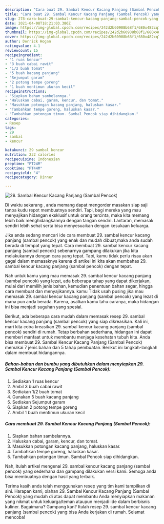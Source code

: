 ```yaml
---
description: "Cara buat 29. Sambal Kencur Kacang Panjang (Sambal Pencok) yang nikmat dan Mudah Dibuat"
title: "Cara buat 29. Sambal Kencur Kacang Panjang (Sambal Pencok) yang nikmat dan Mudah Dibuat"
slug: 278-cara-buat-29-sambal-kencur-kacang-panjang-sambal-pencok-yang-nikmat-dan-mudah-dibuat
date: 2021-04-08T18:21:03.386Z
image: https://img-global.cpcdn.com/recipes/242d2b60908b68f1/680x482cq70/29-sambal-kencur-kacang-panjang-sambal-pencok-foto-resep-utama.jpg
thumbnail: https://img-global.cpcdn.com/recipes/242d2b60908b68f1/680x482cq70/29-sambal-kencur-kacang-panjang-sambal-pencok-foto-resep-utama.jpg
cover: https://img-global.cpcdn.com/recipes/242d2b60908b68f1/680x482cq70/29-sambal-kencur-kacang-panjang-sambal-pencok-foto-resep-utama.jpg
author: Derrick Hogan
ratingvalue: 4.1
reviewcount: 15
recipeingredient:
- "1 ruas kencur"
- "3 buah cabai rawit"
- "1/2 buah tomat"
- "5 buah kacang panjang"
- "Sejumput garam"
- "2 potong tempe goreng"
- "1 buah mentimun ukuran kecil"
recipeinstructions:
- "Siapkan bahan sambelannya."
- "Haluskan cabai, garam, kencur, dan tomat."
- "Masukkan potongan kacang panjang, haluskan kasar."
- "Tambahkan tempe goreng, haluskan kasar."
- "Tambahkan potongan timun. Sambal Pencok siap dihidangkan."
categories:
- Resep
tags:
- 29
- sambal
- kencur

katakunci: 29 sambal kencur 
nutrition: 232 calories
recipecuisine: Indonesian
preptime: "PT24M"
cooktime: "PT44M"
recipeyield: "4"
recipecategory: Dinner

---
```



![29. Sambal Kencur Kacang Panjang (Sambal Pencok)](https://img-global.cpcdn.com/recipes/242d2b60908b68f1/680x482cq70/29-sambal-kencur-kacang-panjang-sambal-pencok-foto-resep-utama.jpg)

Di waktu  sekarang , anda memang dapat mengorder masakan siap saji tanpa kudu repot membuatnya sendiri. Tapi, bagi mereka yang mau menyajikan hidangan eksklusif untuk orang tercinta, maka kita memang lebih baik menghidangkannya dengan tangan sendiri. Lantaran, memasak sendiri lebih sehat serta bisa menyesuaikan dengan kesukaan keluarga.

Jika anda sedang mencari ide cara membuat 29. sambal kencur kacang panjang (sambal pencok) yang enak dan mudah dibuat,maka anda sudah berada di tempat yang tepat. Cara membuat 29. sambal kencur kacang panjang (sambal pencok)  sebenarnya gampang dilakukan jika kita melakukannya dengan cara yang tepat. Tapi, kamu tidak perlu risau akan gagal dalam memasaknya 
karena di artikel ini kita akan membahas 29. sambal kencur kacang panjang (sambal pencok) dengan tepat.  



Nah untuk kamu yang mau memasak 29. sambal kencur kacang panjang (sambal pencok) yang lezat, ada beberapa tahap yang dapat dikerjakan, mulai dari memilih jenis bahan, kemudian penentuan bahan segar, hingga cara membuat dan menyajikannya. kamu Tidak usah pusing jika mau memasak 29. sambal kencur kacang panjang (sambal pencok) yang lezat di mana pun anda berada. Karena, asalkan kamu  tahu caranya, maka hidangan ini bisa menjadi suguhan yang spesial.

Berikut, ada beberapa cara mudah dalam memasak resep 29. sambal kencur kacang panjang (sambal pencok) yang siap dikreasikan. Kali ini, mari kita coba kreasikan 29. sambal kencur kacang panjang (sambal pencok) sendiri di rumah. Tetap berbahan sederhana, hidangan ini dapat memberi manfaat untuk membantu menjaga kesehatan tubuh kita. Anda bisa membuat 29. Sambal Kencur Kacang Panjang (Sambal Pencok) memakai 7 jenis bahan dan 5 tahap pembuatan. Berikut ini langkah-langkah dalam membuat hidangannya.

<!--inarticleads1-->

##### Bahan-bahan dan bumbu yang dibutuhkan dalam menyiapkan 29. Sambal Kencur Kacang Panjang (Sambal Pencok):

1. Sediakan 1 ruas kencur
1. Ambil 3 buah cabai rawit
1. Sediakan 1/2 buah tomat
1. Gunakan 5 buah kacang panjang
1. Sediakan Sejumput garam
1. Siapkan 2 potong tempe goreng
1. Ambil 1 buah mentimun ukuran kecil




<!--inarticleads2-->

##### Cara membuat 29. Sambal Kencur Kacang Panjang (Sambal Pencok):

1. Siapkan bahan sambelannya.
1. Haluskan cabai, garam, kencur, dan tomat.
1. Masukkan potongan kacang panjang, haluskan kasar.
1. Tambahkan tempe goreng, haluskan kasar.
1. Tambahkan potongan timun. Sambal Pencok siap dihidangkan.




Nah, itulah artikel mengenai  29. sambal kencur kacang panjang (sambal pencok)  yang sederhana dan gampang dilakukan versi kami. Semoga anda bisa membuatnya dengan hasil yang terbaik. 

Terima kasih anda telah menggunakan resep yang tim kami tampilkan di sini. Harapan kami, olahan  29. Sambal Kencur Kacang Panjang (Sambal Pencok) yang mudah di atas dapat membantu Anda menyiapkan makanan yang nikmat untuk keluarga/teman ataupun menjadi ide dalam berbisnis kuliner. Bagaimana? Gampang kan? Itulah resep 29. sambal kencur kacang panjang (sambal pencok) yang bisa Anda kerjakan di rumah. Selamat mencoba!

